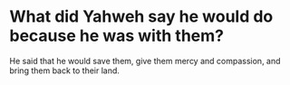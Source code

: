 # What did Yahweh say he would do because he was with them?

He said that he would save them, give them mercy and compassion, and bring them back to their land.
